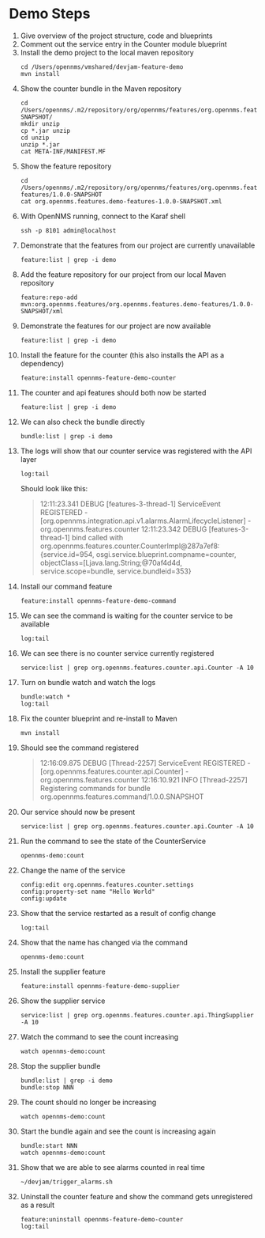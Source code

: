 Demo Steps
===
1. Give overview of the project structure, code and blueprints
1. Comment out the service entry in the Counter module blueprint
1. Install the demo project to the local maven repository
    ~~~
    cd /Users/opennms/vmshared/devjam-feature-demo
    mvn install
    ~~~
1. Show the counter bundle in the Maven repository
    ~~~
    cd /Users/opennms/.m2/repository/org/opennms/features/org.opennms.features.counter/1.0.0-SNAPSHOT/
    mkdir unzip
    cp *.jar unzip
    cd unzip
    unzip *.jar
    cat META-INF/MANIFEST.MF
    ~~~
1. Show the feature repository
    ~~~
    cd /Users/opennms/.m2/repository/org/opennms/features/org.opennms.features.demo-features/1.0.0-SNAPSHOT
    cat org.opennms.features.demo-features-1.0.0-SNAPSHOT.xml
    ~~~
1. With OpenNMS running, connect to the Karaf shell
    ~~~
    ssh -p 8101 admin@localhost
    ~~~
1. Demonstrate that the features from our project are currently unavailable
    ~~~
    feature:list | grep -i demo
    ~~~
1. Add the feature repository for our project from our local Maven repository
    ~~~
    feature:repo-add mvn:org.opennms.features/org.opennms.features.demo-features/1.0.0-SNAPSHOT/xml
    ~~~
1. Demonstrate the features for our project are now available
    ~~~
    feature:list | grep -i demo
    ~~~
1. Install the feature for the counter (this also installs the API as a dependency)
    ~~~
    feature:install opennms-feature-demo-counter
    ~~~
1. The counter and api features should both now be started
    ~~~
    feature:list | grep -i demo
    ~~~
1. We can also check the bundle directly
    ~~~
    bundle:list | grep -i demo
    ~~~
1. The logs will show that our counter service was registered with the API layer
    ~~~
    log:tail
    ~~~
    Should look like this:
    > 12:11:23.341 DEBUG [features-3-thread-1] ServiceEvent REGISTERED - [org.opennms.integration.api.v1.alarms.AlarmLifecycleListener] - org.opennms.features.counter
      12:11:23.342 DEBUG [features-3-thread-1] bind called with org.opennms.features.counter.CounterImpl@287a7ef8: {service.id=954, osgi.service.blueprint.compname=counter, objectClass=[Ljava.lang.String;@70af4d4d, service.scope=bundle, service.bundleid=353}
1. Install our command feature
    ~~~
    feature:install opennms-feature-demo-command
    ~~~
1. We can see the command is waiting for the counter service to be available
    ~~~
    log:tail
    ~~~
1. We can see there is no counter service currently registered
    ~~~
    service:list | grep org.opennms.features.counter.api.Counter -A 10
    ~~~
1. Turn on bundle watch and watch the logs
    ~~~
    bundle:watch *
    log:tail
    ~~~
1. Fix the counter blueprint and re-install to Maven
    ~~~
    mvn install
    ~~~
1. Should see the command registered
    >  12:16:09.875 DEBUG [Thread-2257] ServiceEvent REGISTERED - [org.opennms.features.counter.api.Counter] - org.opennms.features.counter
    12:16:10.921 INFO [Thread-2257] Registering commands for bundle org.opennms.features.command/1.0.0.SNAPSHOT
1. Our service should now be present
    ~~~
    service:list | grep org.opennms.features.counter.api.Counter -A 10
    ~~~
1. Run the command to see the state of the CounterService
    ~~~
    opennms-demo:count
    ~~~
1. Change the name of the service
    ~~~
    config:edit org.opennms.features.counter.settings
    config:property-set name "Hello World"
    config:update
    ~~~
1. Show that the service restarted as a result of config change
   ~~~
   log:tail
   ~~~
1. Show that the name has changed via the command
    ~~~
    opennms-demo:count
    ~~~
1. Install the supplier feature
    ~~~
    feature:install opennms-feature-demo-supplier
    ~~~
1. Show the supplier service
    ~~~
    service:list | grep org.opennms.features.counter.api.ThingSupplier -A 10
    ~~~
1. Watch the command to see the count increasing
    ~~~
    watch opennms-demo:count
    ~~~
1. Stop the supplier bundle
    ~~~
    bundle:list | grep -i demo
    bundle:stop NNN
    ~~~
1. The count should no longer be increasing
    ~~~
    watch opennms-demo:count
    ~~~
1. Start the bundle again and see the count is increasing again
    ~~~
    bundle:start NNN
    watch opennms-demo:count
    ~~~
1. Show that we are able to see alarms counted in real time
    ~~~
    ~/devjam/trigger_alarms.sh
    ~~~
1. Uninstall the counter feature and show the command gets unregistered as a result
    ~~~
    feature:uninstall opennms-feature-demo-counter
    log:tail
    ~~~